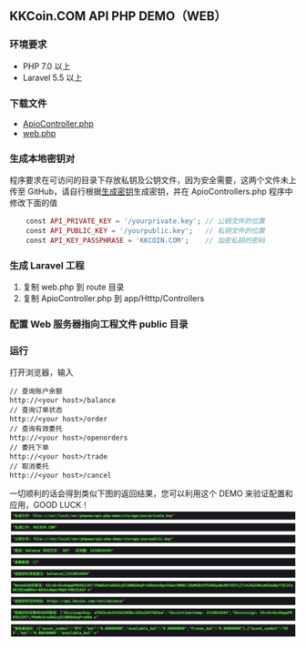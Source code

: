 ## KKCoin.COM API PHP DEMO（WEB）

### 环境要求

- PHP 7.0 以上
- Laravel 5.5 以上

### 下载文件
- [ApioController.php](https://github.com/KKCoinEx/api-php-demo/blob/master/ApioController.php)
- [web.php](https://github.com/KKCoinEx/api-php-demo/blob/master/web.php)

### 生成本地密钥对
程序要求在可访问的目录下存放私钥及公钥文件，因为安全需要，这两个文件未上传至 GitHub，请自行根据[生成密钥](https://github.com/KKCoinEx/api-wiki/wiki/RESTful-Auth-D1.-generate-key-pair)生成密钥，并在 ApioControllers.php 程序中修改下面的值

```php
    const API_PRIVATE_KEY = '/yourprivate.key'; // 公钥文件的位置
    const API_PUBLIC_KEY = '/yourpublic.key';   // 私钥文件的位置
    const API_KEY_PASSPHRASE = 'KKCOIN.COM';    // 加密私钥的密码
```

### 生成 Laravel 工程
1. 复制 web.php 到 route 目录
2. 复制 ApioController.php 到 app/Htttp/Controllers

### 配置 Web 服务器指向工程文件 public 目录

### 运行
打开浏览器，输入
```
// 查询账户余额
http://<your host>/balance
// 查询订单状态
http://<your host>/order
// 查询有效委托
http://<your host>/openorders
// 委托下单
http://<your host>/trade
// 取消委托
http://<your host>/cancel
```
一切顺利的话会得到类似下图的返回结果，您可以利用这个 DEMO 来验证配置和应用，GOOD LUCK！
![demo](https://github.com/KKCoinEx/api-php-demo/blob/master/demo.png)
